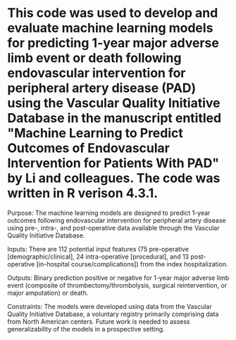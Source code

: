 # This code was used to develop and evaluate machine learning models for predicting 1-year major adverse limb event or death following endovascular intervention for peripheral artery disease (PAD) using the Vascular Quality Initiative Database in the manuscript entitled "Machine Learning to Predict Outcomes of Endovascular Intervention for Patients With PAD" by Li and colleagues. The code was written in R verison 4.3.1.

Purpose: The machine learning models are designed to predict 1-year outcomes following endovascular intervention for peripheral artery disease using pre-, intra-, and post-operative data available through the Vascular Quality Initiative Database.

Inputs: There are 112 potential input features (75 pre-operative [demographic/clinical], 24 intra-operative [procedural], and 13 post-operative [in-hospital course/complications]) from the index hospitalization.

Outputs: Binary prediction positive or negative for 1-year major adverse limb event (composite of thrombectomy/thrombolysis, surgical reintervention, or major amputation) or death.

Constraints: The models were developed using data from the Vascular Quality Initiative Database, a voluntary registry primarily comprising data from North American centers. Future work is needed to assess generalizability of the models in a prospective setting.
